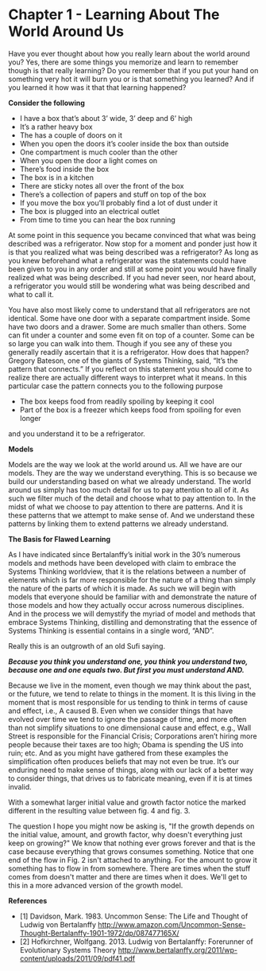 # Chapter 1 - Learning About The World Around Us #

Have you ever thought about how you really learn about the world around you? Yes, there are some things you memorize and learn to remember though is that really learning? Do you remember that if you put your hand on something very hot it will burn you or is that something you learned? And if you learned it how was it that that learning happened? 

**Consider the following**

- I have a box that’s about 3’ wide, 3’ deep and 6’ high
- It’s a rather heavy box
- The has a couple of doors on it
- When you open the doors it’s cooler inside the box than outside
- One compartment is much cooler than the other
- When you open the door a light comes on
- There’s food inside the box
- The box is in a kitchen
- There are sticky notes all over the front of the box
- There’s a collection of papers and stuff on top of the box
- If you move the box you’ll probably find a lot of dust under it
- The box is plugged into an electrical outlet
- From time to time you can hear the box running

At some point in this sequence you became convinced that what was being described was a refrigerator. Now stop for a moment and ponder just how it is that you realized what was being described was a refrigerator? As long as you knew beforehand what a refrigerator was the statements could have been given to you in any order and still at some point you would have finally realized what was being described. If you had never seen, nor heard about, a refrigerator you would still be wondering what was being described and what to call it.

You have also most likely come to understand that all refrigerators are not identical. Some have one door with a separate compartment inside. Some have two doors and a drawer. Some are much smaller than others. Some can fit under a counter and some even fit on top of a counter. Some can be so large you can walk into them. Though if you see any of these you generally readily ascertain that it is a refrigerator. How does that happen? Gregory Bateson, one of the giants of Systems Thinking, said, “It’s the pattern that connects.” If you reflect on this statement you should come to realize there are actually different ways to interpret what it means. In this particular case the pattern connects you to the following purpose

- The box keeps food from readily spoiling by keeping it cool
- Part of the box is a freezer which keeps food from spoiling for even longer

and you understand it to be a refrigerator. 

**Models**

Models are the way we look at the world around us. All we have are our models. They are the way we understand everything. This is so because we build our understanding based on what we already understand. The world around us simply has too much detail for us to pay attention to all of it. As such we filter much of the detail and choose what to pay attention to. In the midst of what we choose to pay attention to there are patterns. And it is these patterns that we attempt to make sense of. And we understand these patterns by linking them to extend patterns we already understand.

**The Basis for Flawed Learning**

As I have indicated since Bertalanffy’s initial work in the 30’s numerous models and methods have been developed with claim to embrace the Systems Thinking worldview, that it is the relations between a number of elements which is far more responsible for the nature of a thing than simply the nature of the parts of which it is made. As such we will begin with models that everyone should be familiar with and demonstrate the nature of those models and how they actually occur across numerous disciplines. And in the process we will demystify the myriad of model and methods that embrace Systems Thinking, distilling and demonstrating that the essence of Systems Thinking is essential contains in a single word, “AND”.

Really this is an outgrowth of an old Sufi saying.

***Because you think you understand one, you think you understand two, because one and one equals two. But first you must understand AND.***

Because we live in the moment, even though we may think about the past, or the future, we tend to relate to things in the moment. It is this living in the moment that is most responsible for us tending to think in terms of cause and effect, i.e., A caused B. Even when we consider things that have evolved over time we tend to ignore the passage of time, and more often than not simplify situations to one dimensional cause and effect, e.g., Wall Street is responsible for the Financial Crisis; Corporations aren’t hiring more people because their taxes are too high; Obama is spending the US into ruin; etc. And as you might have gathered from these examples the simplification often produces beliefs that may not even be true. It’s our enduring need to make sense of things, along with our lack of a better way to consider things, that drives us to fabricate meaning, even if it is at times invalid.

With a somewhat larger initial value and growth factor notice the marked different in the resulting value between fig. 4 and fig. 3.

The question I hope you might now be asking is, "If the growth depends on the initial value, amount, and growth factor, why doesn't everything just keep on growing?" We know that nothing ever grows forever and that is the case because everything that grows consumes something. Notice that one end of the flow in Fig. 2 isn't attached to anything. For the amount to grow it something has to flow in from somewhere. There are times when the stuff comes from doesn't matter and there are times when it does. We'll get to this in a more advanced version of the growth model.

**References**

- [1] Davidson, Mark. 1983. Uncommon Sense: The Life and Thought of Ludwig von Bertalanffy http://www.amazon.com/Uncommon-Sense-Thought-Bertalanffy-1901-1972/dp/087477165X/
- [2] Hofkirchner, Wolfgang. 2013. Ludwig von Bertalanffy: Forerunner of Evolutionary Systems Theory http://www.bertalanffy.org/2011/wp-content/uploads/2011/09/pdf41.pdf
